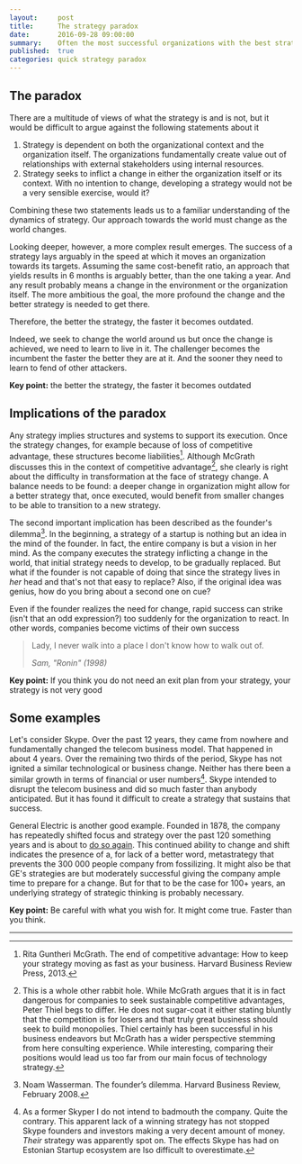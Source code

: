 ```yaml
---
layout:     post
title:      The strategy paradox
date:       2016-09-28 09:00:00
summary:    Often the most successful organizations with the best strategies flounder suddenly, seemingly without a reason. Let's explore one possible explanation as to why this might be
published:  true
categories: quick strategy paradox
---
```

## The paradox
There are a multitude of views of what the strategy is and is not, but it would be difficult to argue against the following statements about it

1. Strategy is dependent on both the organizational context and the organization itself. The organizations fundamentally create value out of relationships with external stakeholders using internal resources.
1. Strategy seeks to inflict a change in either the organization itself or its context. With no intention to change, developing a strategy would not be a very sensible exercise, would it?

Combining these two statements leads us to a familiar understanding of the dynamics of strategy. Our approach towards the world must change as the world changes. 

Looking deeper, however, a more complex result emerges. The success of a strategy lays arguably in the speed at which it moves an organization towards its targets. Assuming the same cost-benefit ratio, an approach that yields results in 6 months is arguably better, than the one taking a year. And any result probably means a change in the environment or the organization itself. The more ambitious the goal, the more profound the change and the better strategy is needed to get there.

Therefore, the better the strategy, the faster it becomes outdated.

Indeed, we seek to change the world around us but once the change is achieved, we need to learn to live in it. The challenger becomes the incumbent the faster the better they are at it. And the sooner they need to learn to fend of other attackers.

__Key point:__ the better the strategy, the faster it becomes outdated 

## Implications of the paradox
Any strategy implies structures and systems to support its execution. Once the strategy changes, for example because of loss of competitive advantage, these structures become liabilities[^1]. Although McGrath discusses this in the context of competitive advantage[^2], she clearly is right about the difficulty in transformation at the face of strategy change. A balance needs to be found: a deeper change in organization might allow for a better strategy that, once executed, would benefit from smaller changes to be able to transition to a new strategy. 

The second important implication has been described as the founder's dilemma[^4]. In the beginning, a strategy of a startup is nothing but an idea in the mind of the founder. In fact, the entire company is but a vision in her mind. As the company executes the strategy inflicting a change in the world, that initial strategy needs to develop, to be gradually replaced. But what if the founder is not capable of doing that since the strategy lives in _her_ head and that's not that easy to replace? Also, if the original idea was genius, how do you bring about a second one on cue?  

Even if the founder realizes the need for change, rapid success can strike (isn't that an odd expression?) too suddenly for the organization to react. In other words, companies become victims of their own success

<blockquote>
  <p>
 	Lady, I never walk into a place I don't know how to walk out of.
  </p>
<footer><cite title="Sam, Ronin">Sam, "Ronin" (1998)</cite></footer>
</blockquote>

__Key point:__ If you think you do not need an exit plan from your strategy, your strategy is not very good 

## Some examples
Let's consider Skype. Over the past 12 years, they came from nowhere and fundamentally changed the telecom business model. That happened in about 4 years. Over the remaining two thirds of the period, Skype has not ignited a similar technological or business change. Neither has there been a similar growth in terms of financial or user numbers[^5]. Skype intended to disrupt the telecom business and did so much faster than anybody anticipated. But it has found it difficult to create a strategy that sustains that success.

General Electric is another good example. Founded in 1878, the company has repeatedly shifted focus and strategy over the past 120 something years and is about to [do so again](http://www.nytimes.com/2016/08/28/technology/ge-the-124-year-old-software-start-up.html). This continued ability to change and shift indicates the presence of a, for lack of a better word, metastrategy that prevents the 300 000 people company from fossilizing. It might also be that GE's strategies are but moderately successful giving the company ample time to prepare for a change. But for that to be the case for 100+ years, an underlying strategy of strategic thinking is probably necessary.

__Key point:__ Be careful with what you wish for. It might come true. Faster than you think.

---

[^1]: Rita Guntheri McGrath. The end of competitive advantage: How to keep your strategy moving as fast as your business. Harvard Business Review Press, 2013.  
[^2]: This is a whole other rabbit hole. While McGrath argues that it is in fact dangerous for companies to seek sustainable competitive advantages, Peter Thiel begs to differ. He does not sugar-coat it either stating bluntly that the competition is for losers[^3] and that truly great business should seek to build monopolies. Thiel certainly has been successful in his business endeavors but McGrath has a wider perspective stemming from here consulting experience. While interesting, comparing their positions would lead us too far from our main focus of technology strategy.
[^3]: Peter Thiel. Competition is for losers. The Wall Street Yournal, Sept. 12, 2014.
[^4]: Noam Wasserman. The founder’s dilemma. Harvard Business Review, February 2008.
[^5]: As a former Skyper I do not intend to badmouth the company. Quite the contrary. This apparent lack of a winning strategy has not stopped Skype founders and investors making a very decent amount of money. _Their_ strategy was apparently spot on. The effects Skype has had on Estonian Startup ecosystem are lso difficult to overestimate. 
